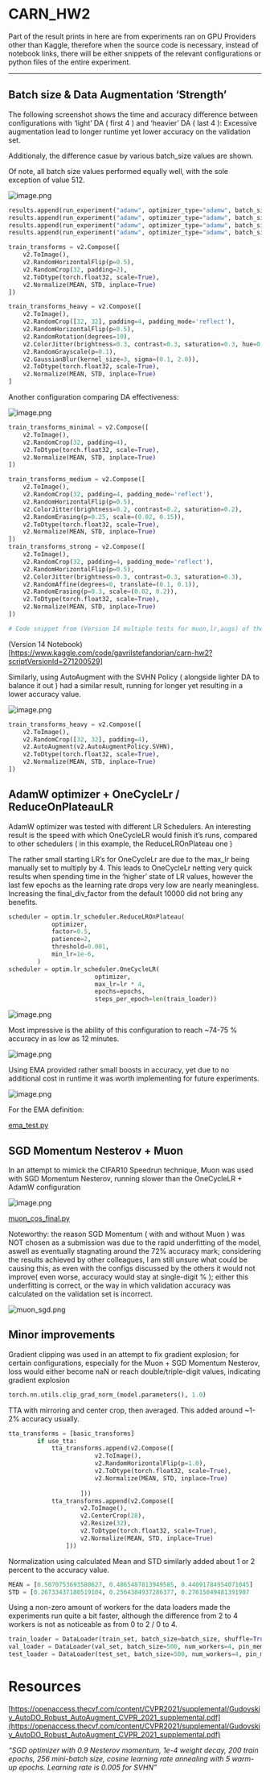 # CARN_HW2

Part of the result prints in here are from experiments ran on GPU Providers other than Kaggle, therefore when the source code is necessary, instead of notebook links, there will be either snippets of the relevant configurations or python files of the entire experiment.

---

## Batch size & Data Augmentation ‘Strength’

The following screenshot shows the time and accuracy difference between configurations with ‘light’ DA ( first 4 ) and ‘heavier’ DA ( last 4 ): Excessive augmentation lead to longer runtime yet lower accuracy on the validation set.

Additionaly, the difference casue by various batch_size values are shown. 

Of note, all batch size values performed equally well, with the sole exception of value 512.

![image.png](image.png)

```python
results.append(run_experiment("adamw", optimizer_type="adamw", batch_size=64, lr=0.00015, epochs=30, augmentation=True, tta=True, weight_decay=0.05,scheduler_type="onecycle"))# results.append(run_experiment("rmsprop", "rmsprop", lr=0.001, epochs=50, augmentation=True, tta=False, weight_decay=0.0005,scheduler_type="cosine_annealing"))
results.append(run_experiment("adamw", optimizer_type="adamw", batch_size=128, lr=0.0003, epochs=30, augmentation=True, tta=True, weight_decay=0.05,scheduler_type="onecycle"))
results.append(run_experiment("adamw", optimizer_type="adamw", batch_size=256, lr=0.0006, epochs=30, augmentation=True, tta=True, weight_decay=0.05,scheduler_type="onecycle"))# results.append(run_experiment("rmsprop", "rmsprop", lr=0.001, epochs=50, augmentation=True, tta=False, weight_decay=0.0005,scheduler_type="cosine_annealing"))
results.append(run_experiment("adamw", optimizer_type="adamw", batch_size=512, lr=0.0012, epochs=30, augmentation=True, tta=True, weight_decay=0.05,scheduler_type="onecycle"))# results.append(run_experiment("rmsprop", "rmsprop", lr=0.001, epochs=50, augmentation=True, tta=False, weight_decay=0.0005,scheduler_type="cosine_annealing"))

```

```python
train_transforms = v2.Compose([
    v2.ToImage(),
    v2.RandomHorizontalFlip(p=0.5), 
    v2.RandomCrop(32, padding=2),
    v2.ToDtype(torch.float32, scale=True),
    v2.Normalize(MEAN, STD, inplace=True)
])

train_transforms_heavy = v2.Compose([
    v2.ToImage(),
    v2.RandomCrop([32, 32], padding=4, padding_mode='reflect'),
    v2.RandomHorizontalFlip(p=0.5),
    v2.RandomRotation(degrees=10),
    v2.ColorJitter(brightness=0.3, contrast=0.3, saturation=0.3, hue=0.1),
    v2.RandomGrayscale(p=0.1),
    v2.GaussianBlur(kernel_size=3, sigma=(0.1, 2.0)),
    v2.ToDtype(torch.float32, scale=True),
    v2.Normalize(MEAN, STD, inplace=True)
]
```

Another configuration comparing DA effectiveness:

![image.png](image%201.png)

```python
train_transforms_minimal = v2.Compose([
    v2.ToImage(),
    v2.RandomCrop(32, padding=4),
    v2.ToDtype(torch.float32, scale=True),
    v2.Normalize(MEAN, STD, inplace=True)
])

train_transforms_medium = v2.Compose([
    v2.ToImage(),
    v2.RandomCrop(32, padding=4, padding_mode='reflect'),
    v2.RandomHorizontalFlip(p=0.5),
    v2.ColorJitter(brightness=0.2, contrast=0.2, saturation=0.2),
    v2.RandomErasing(p=0.25, scale=(0.02, 0.15)),
    v2.ToDtype(torch.float32, scale=True),
    v2.Normalize(MEAN, STD, inplace=True)
])
train_transforms_strong = v2.Compose([
    v2.ToImage(),
    v2.RandomCrop(32, padding=4, padding_mode='reflect'),
    v2.RandomHorizontalFlip(p=0.5),
    v2.ColorJitter(brightness=0.3, contrast=0.3, saturation=0.3),
    v2.RandomAffine(degrees=0, translate=(0.1, 0.1)),
    v2.RandomErasing(p=0.3, scale=(0.02, 0.2)),
    v2.ToDtype(torch.float32, scale=True),
    v2.Normalize(MEAN, STD, inplace=True)
])

# Code snippet from (Version 14 multiple tests for muon,lr,augs) of the notebook.
```
(Version 14 Notebook)[https://www.kaggle.com/code/gavrilstefandorian/carn-hw2?scriptVersionId=271200529]


Similarly, using AutoAugment with the SVHN Policy ( alongside lighter DA to balance it out ) had  a similar result, running for longer yet resulting in a lower accuracy value.

![image.png](image%202.png)

```python
train_transforms_heavy = v2.Compose([
    v2.ToImage(),
    v2.RandomCrop([32, 32], padding=4),
    v2.AutoAugment(v2.AutoAugmentPolicy.SVHN),
    v2.ToDtype(torch.float32, scale=True),
    v2.Normalize(MEAN, STD, inplace=True)
])
```

## AdamW optimizer + OneCycleLr / ReduceOnPlateauLR

AdamW optimizer was tested with different LR Schedulers. An interesting result is the speed with which OneCycleLR would finish it’s runs, compared to other schedulers ( in this example, the ReduceLROnPlateau one )

The rather small starting LR’s for OneCycleLr are due to the max_lr being manually set to multiply by 4. This leads to OneCycleLr netting very quick results when spending time in the ‘higher’ state of LR values, however the last few epochs as the learning rate drops very low are nearly meaningless. Increasing the final_div_factor from the default 10000 did not bring any benefits.

```python
scheduler = optim.lr_scheduler.ReduceLROnPlateau(
            optimizer,
            factor=0.5,
            patience=2,
            threshold=0.001,
            min_lr=1e-6,
        )
scheduler = optim.lr_scheduler.OneCycleLR(
						optimizer,
						max_lr=lr * 4,
						epochs=epochs,
						steps_per_epoch=len(train_loader))
```

![image.png](image%203.png)

Most impressive is the ability of this configuration to reach ~74-75 % accuracy in as low as 12 minutes.

![image.png](image%206.png)


Using EMA provided rather small boosts in accuracy, yet due to no additional cost in runtime it was worth implementing for future experiments.

![image.png](image%204.png)

For the EMA definition:

[ema_test.py](ema_test.py)

## SGD Momentum Nesterov + Muon

In an attempt to mimick the CIFAR10 Speedrun technique, Muon was used with SGD Momentum Nesterov, running slower than the OneCycleLR + AdamW configuration

![image.png](image%205.png)

[muon_cos_final.py](muon_cos_final.py)

Noteworthy: the reason SGD Momentum ( with and without Muon ) was NOT chosen as a submission was due to the rapid underfitting of the model, aswell as eventually stagnating around the 72% accuracy mark; considering the results achieved by other colleagues, I am still unsure what could be causing this, as even with the configs discussed by the others it would not improve( even worse, accuracy would stay at single-digit % ); either this underfitting is correct, or the way in which validation accuracy was calculated on the validation set is incorrect.

![muon_sgd.png](muon_sgd.png)

## Minor improvements

Gradient clipping was used in an attempt to fix gradient explosion; for certain configurations, especially for the Muon + SGD Momentum Nesterov, loss would either become naN or reach double/triple-digit values, indicating gradient explosion

```python
torch.nn.utils.clip_grad_norm_(model.parameters(), 1.0)
```

TTA with mirroring and center crop, then averaged. This added around ~1-2% accuracy usually.

```python
tta_transforms = [basic_transforms]
        if use_tta:
            tta_transforms.append(v2.Compose([
                        v2.ToImage(),
                        v2.RandomHorizontalFlip(p=1.0),
                        v2.ToDtype(torch.float32, scale=True),
                        v2.Normalize(MEAN, STD, inplace=True)
                      
                    ]))
            tta_transforms.append(v2.Compose([
                    v2.ToImage(),
                    v2.CenterCrop(28),
                    v2.Resize(32),
                    v2.ToDtype(torch.float32, scale=True),
                    v2.Normalize(MEAN, STD, inplace=True)
                ]))
```

Normalization using calculated Mean and STD similarly added about 1 or 2 percent to the accuracy value.

```python
MEAN = [0.5070753693580627, 0.4865487813949585, 0.44091784954071045]
STD = [0.26733437180519104, 0.2564384937286377, 0.27615049481391907
```

Using a non-zero amount of workers for the data loaders made the experiments run quite a bit faster, although the difference from 2 to 4 workers is not as noticeable as from 0 to 2 / 0 to 4.

```python
train_loader = DataLoader(train_set, batch_size=batch_size, shuffle=True, num_workers=4, pin_memory=True)
val_loader = DataLoader(val_set, batch_size=500, num_workers=4, pin_memory=True)
test_loader = DataLoader(test_set, batch_size=500, num_workers=4, pin_memory=True)
```

# Resources

[https://openaccess.thecvf.com/content/CVPR2021/supplemental/Gudovskiy_AutoDO_Robust_AutoAugment_CVPR_2021_supplemental.pdf](https://openaccess.thecvf.com/content/CVPR2021/supplemental/Gudovskiy_AutoDO_Robust_AutoAugment_CVPR_2021_supplemental.pdf)

*“SGD optimizer with 0.9 Nesterov momentum, 1e-4 weight decay, 200 train epochs,
256 mini-batch size, cosine learning rate annealing with 5
warm-up epochs. Learning rate is 0.005 for SVHN”*
